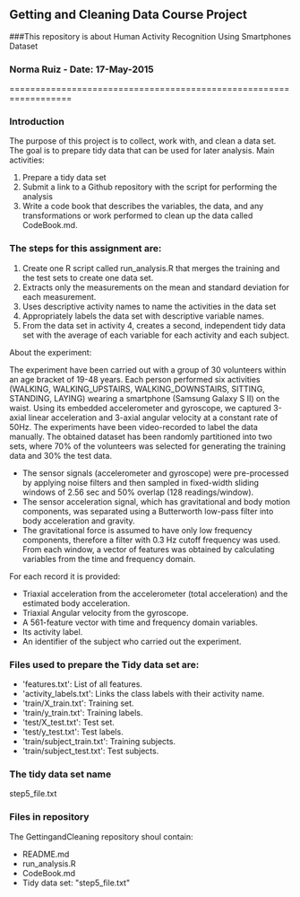 ## Getting and Cleaning Data Course Project
###This repository is about Human Activity Recognition Using Smartphones Dataset
### Norma Ruiz - Date: 17-May-2015
==================================================================
### Introduction

The purpose of this project is to collect, work with, and clean a data set. 
The goal is to prepare tidy data that can be used for later analysis. 
Main activities: 
1) Prepare a tidy data set 
2) Submit a link to a Github repository with the script for performing the analysis
3) Write a code book that describes the variables, the data, and any transformations or work performed to clean up the data called CodeBook.md.   

### The steps for this assignment are:
 
1. Create one R script called run_analysis.R that merges the training and the test sets to create one data set.
2. Extracts only the measurements on the mean and standard deviation for each measurement. 
3. Uses descriptive activity names to name the activities in the data set
4. Appropriately labels the data set with descriptive variable names. 
5. From the data set in activity 4, creates a second, independent tidy data set with the average of each variable for each activity and each subject.

About the experiment:

The experiment have been carried out with a group of 30 volunteers within an age bracket of 19-48 years. Each person performed six activities (WALKING, WALKING_UPSTAIRS, WALKING_DOWNSTAIRS, SITTING, STANDING, LAYING) wearing a smartphone (Samsung Galaxy S II) on the waist. Using its embedded accelerometer and gyroscope, we captured 3-axial linear acceleration and 3-axial angular velocity at a constant rate of 50Hz. The experiments have been video-recorded to label the data manually. The obtained dataset has been randomly partitioned into two sets, where 70% of the volunteers was selected for generating the training data and 30% the test data. 

* The sensor signals (accelerometer and gyroscope) were pre-processed by applying noise filters and then sampled in fixed-width sliding windows of 2.56 sec and 50% overlap (128 readings/window). 
* The sensor acceleration signal, which has gravitational and body motion components, was separated using a Butterworth low-pass filter into body acceleration and gravity. 
* The gravitational force is assumed to have only low frequency components, therefore a filter with 0.3 Hz cutoff frequency was used. From each window, a vector of features was obtained by calculating variables from the time and frequency domain.  

For each record it is provided:

- Triaxial acceleration from the accelerometer (total acceleration) and the estimated body acceleration.
- Triaxial Angular velocity from the gyroscope. 
- A 561-feature vector with time and frequency domain variables. 
- Its activity label. 
- An identifier of the subject who carried out the experiment.

### Files used to prepare the Tidy data set are:

* 'features.txt': List of all features.
* 'activity_labels.txt': Links the class labels with their activity name.
* 'train/X_train.txt': Training set.
* 'train/y_train.txt': Training labels.
* 'test/X_test.txt': Test set.
* 'test/y_test.txt': Test labels.
* 'train/subject_train.txt': Training subjects. 
* 'train/subject_test.txt': Test subjects.

### The tidy data set name

step5_file.txt

### Files in repository

The GettingandCleaning repository shoul contain:
* README.md
* run_analysis.R
* CodeBook.md
* Tidy data set: "step5_file.txt"
